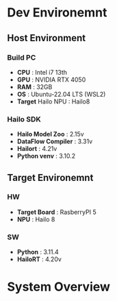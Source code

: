 # Dev Environemnt 

## Host Environment 
### Build PC 
- **CPU** : Intel i7 13th
- **GPU** : NVIDIA RTX 4050
- **RAM** : 32GB
- **OS** : Ubuntu-22.04 LTS (WSL2)
- **Target** Hailo NPU : Hailo8  

### Hailo SDK
- **Hailo Model Zoo** : 2.15v
- **DataFlow Compiler** : 3.31v
- **Hailort** : 4.21v
- **Python venv** : 3.10.2


## Target Environemnt
### HW
- **Target Board** : RasberryPI 5
- **NPU** : Hailo 8

### SW
- **Python** : 3.11.4
- **HailoRT** : 4.20v  


# System Overview

